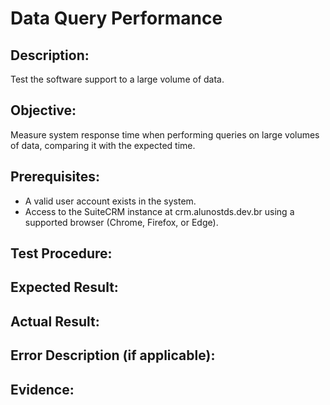 # Data Query Performance
## Description: 
Test the software support to a large volume of data.

## Objective:
Measure system response time when performing queries on large volumes of data, comparing it with the expected time.

## Prerequisites:
* A valid user account exists in the system.
* Access to the SuiteCRM instance at crm.alunostds.dev.br using a supported browser (Chrome, Firefox, or Edge).

## Test Procedure:

## Expected Result:

## Actual Result:

## Error Description (if applicable):

## Evidence:
